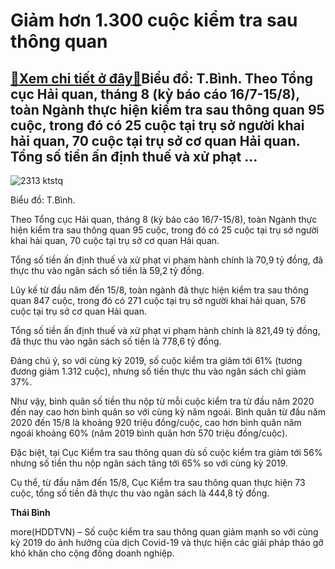 Giảm hơn 1.300 cuộc kiểm tra sau thông quan
===========================================

[:gift:Xem chi tiết ở đây:gift:](https://hddtvn.com/giam-hon-1-300-cuoc-kiem-tra-sau-thong-quan/)Biểu đồ: T.Bình. Theo Tổng cục Hải quan, tháng 8 (kỳ báo cáo 16/7-15/8), toàn Ngành thực hiện kiểm tra sau thông quan 95 cuộc, trong đó có 25 cuộc tại trụ sở người khai hải quan, 70 cuộc tại trụ sở cơ quan Hải quan. Tổng số tiền ấn định thuế và xử phạt …
--------------------------------------------------------------------------------------------------------------------------------------------------------------------------------------------------------------------------------------------------------------





![2313 ktstq](https://haiquanonline.com.vn/stores/news_dataimages/binhht/092020/14/09/in_article/2313_KTSTQ.jpg?rt=20200914100457 "undefined")


Biểu đồ: T.Bình.



Theo Tổng cục Hải quan, tháng 8 (kỳ báo cáo 16/7-15/8), toàn Ngành thực hiện kiểm tra sau thông quan 95 cuộc, trong đó có 25 cuộc tại trụ sở người khai hải quan, 70 cuộc tại trụ sở cơ quan Hải quan.


Tổng số tiền ấn định thuế và xử phạt vi phạm hành chính là 70,9 tỷ đồng, đã thực thu vào ngân sách số tiền là 59,2 tỷ đồng.


Lũy kế từ đầu năm đến 15/8, toàn ngành đã thực hiện kiểm tra sau thông quan 847 cuộc, trong đó có 271 cuộc tại trụ sở người khai hải quan, 576 cuộc tại trụ sở cơ quan Hải quan.


Tổng số tiền ấn định thuế và xử phạt vi phạm hành chính là 821,49 tỷ đồng, đã thực thu vào ngân sách số tiền là 778,6 tỷ đồng.


Đáng chú ý, so với cùng kỳ 2019, số cuộc kiểm tra giảm tới 61% (tương đương giảm 1.312 cuộc), nhưng số tiền thực thu vào ngân sách chỉ giảm 37%.


Như vậy, bình quân số tiền thu nộp từ mỗi cuộc kiểm tra từ đầu năm 2020 đến nay cao hơn bình quân so với cùng kỳ năm ngoái. Bình quân từ đầu năm 2020 đến 15/8 là khoảng 920 triệu đồng/cuộc, cao hơn bình quân năm ngoái khoảng 60% (năm 2019 bình quân hơn 570 triệu đồng/cuộc).


Đặc biệt, tại Cục Kiểm tra sau thông quan dù số cuộc kiểm tra giảm tới 56% nhưng số tiền thu nộp ngân sách tăng tới 65% so với cùng kỳ 2019.


Cụ thể, từ đầu năm đến 15/8, Cục Kiểm tra sau thông quan thực hiện 73 cuộc, tổng số tiền đã thực thu vào ngân sách là 444,8 tỷ đồng.




**Thái Bình**



more(HDDTVN) – Số cuộc kiểm tra sau thông quan giảm mạnh so với cùng kỳ 2019 do ảnh hưởng của dịch Covid-19 và thực hiện các giải pháp tháo gỡ khó khăn cho cộng đồng doanh nghiệp.

